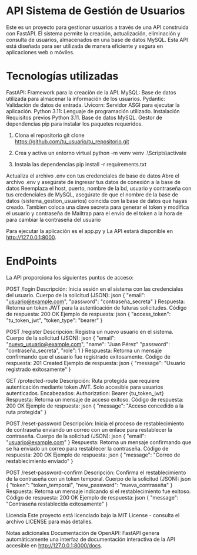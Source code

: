 # API Sistema de Gestión de Usuarios

Este es un proyecto para gestionar usuarios a través de una API construida con FastAPI. El sistema permite la creación, 
actualización, eliminación y consulta de usuarios, almacenados en una base de datos MySQL. Esta API está diseñada para ser utilizada de manera eficiente 
y segura en aplicaciones web o móviles.

# Tecnologías utilizadas
FastAPI: Framework para la creación de la API.
MySQL: Base de datos utilizada para almacenar la información de los usuarios.
Pydantic: Validación de datos de entrada.
Uvicorn: Servidor ASGI para ejecutar la aplicación.
Python 3.11: Lenguaje de programación utilizado.
Instalación
Requisitos previos
Python 3.11.
Base de datos MySQL.
Gestor de dependencias pip para instalar los paquetes requeridos.

1. Clona el repositorio
git clone https://github.com/tu_usuario/tu_repositorio.git

2. Crea y activa un entorno virtual
python -m venv venv
.\Scripts\activate

3. Instala las dependencias
pip install -r requirements.txt

Actualiza el archivo .env con tus credenciales de base de datos
Abre el archivo .env y asegúrate de ingresar tus datos de conexión a la base de datos
Reemplaza el host, puerto, nombre de la bd, usuario y contraseña con tus credenciales de MySQL, 
asegúrate de que el nombre de la base de datos (sistema_gestion_usuarios) coincida con la base de datos que hayas creado.
Tambien coloca una clave secreta para generar el token y modifica el usuario y contraseña de Mailtrap para el envio de el token a la hora de para cambiar la contraseña del usuario

Para ejecutar la aplicación es el app.py y La API estará disponible en http://127.0.0.1:8000.

# EndPoints
La API proporciona los siguientes puntos de acceso:

POST /login
Descripción: Inicia sesión en el sistema con las credenciales del usuario.
Cuerpo de la solicitud (JSON):
json
{
  "email": "usuario@example.com",
  "password": "contraseña_secreta"
}
Respuesta: Retorna un token JWT para la autenticación de futuras solicitudes.
Código de respuesta: 200 OK
Ejemplo de respuesta:
json
{
  "access_token": "tu_token_jwt",
  "token_type": "bearer"
}

POST /register
Descripción: Registra un nuevo usuario en el sistema.
Cuerpo de la solicitud (JSON):
json
{
  "email": "nuevo_usuario@example.com",
  "name": "Juan Pérez"
  "password": "contraseña_secreta",
  "role": 1
}
Respuesta: Retorna un mensaje confirmando que el usuario fue registrado exitosamente.
Código de respuesta: 201 Created
Ejemplo de respuesta:
json
{
  "message": "Usuario registrado exitosamente"
}

GET /protected-route
Descripción: Ruta protegida que requiere autenticación mediante token JWT. Solo accesible para usuarios autenticados.
Encabezados:
Authorization: Bearer {tu_token_jwt}
Respuesta: Retorna un mensaje de acceso exitoso.
Código de respuesta: 200 OK
Ejemplo de respuesta:
json
{
  "message": "Acceso concedido a la ruta protegida"
}

POST /reset-password
Descripción: Inicia el proceso de restablecimiento de contraseña enviando un correo con un enlace para restablecer la contraseña.
Cuerpo de la solicitud (JSON):
json
{
  "email": "usuario@example.com"
}
Respuesta: Retorna un mensaje confirmando que se ha enviado un correo para restablecer la contraseña.
Código de respuesta: 200 OK
Ejemplo de respuesta:
json
{
  "message": "Correo de restablecimiento enviado"
}

POST /reset-password-confirm
Descripción: Confirma el restablecimiento de la contraseña con un token temporal.
Cuerpo de la solicitud (JSON):
json
{
  "token": "token_temporal",
  "new_password": "nueva_contraseña"
}
Respuesta: Retorna un mensaje indicando si el restablecimiento fue exitoso.
Código de respuesta: 200 OK
Ejemplo de respuesta:
json
{
  "message": "Contraseña restablecida exitosamente"
}

Licencia
Este proyecto está licenciado bajo la MIT License - consulta el archivo LICENSE para más detalles.

Notas adicionales
Documentación de OpenAPI: FastAPI genera automáticamente una interfaz de documentación interactiva de la API accesible en http://127.0.0.1:8000/docs.
